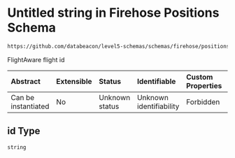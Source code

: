 # Untitled string in Firehose Positions Schema

```txt
https://github.com/databeacon/level5-schemas/schemas/firehose/positions.schema.json#/properties/id
```

FlightAware flight id

| Abstract            | Extensible | Status         | Identifiable            | Custom Properties | Additional Properties | Access Restrictions | Defined In                                                                                 |
| :------------------ | :--------- | :------------- | :---------------------- | :---------------- | :-------------------- | :------------------ | :----------------------------------------------------------------------------------------- |
| Can be instantiated | No         | Unknown status | Unknown identifiability | Forbidden         | Allowed               | none                | [positions.schema.json\*](../../out/firehose/positions.schema.json "open original schema") |

## id Type

`string`
